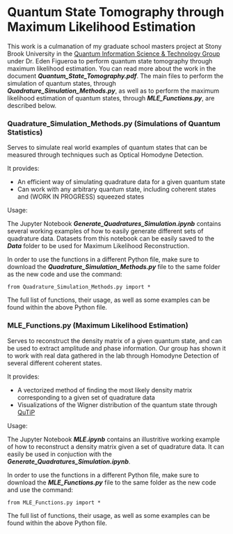 # Quantum State Tomography through Maximum Likelihood Estimation

This work is a culmanation of my graduate school masters project at Stony Brook University in the [Quantum Information Science & Technology Group](http://qit.physics.sunysb.edu/wordpress/) under Dr. Eden Figueroa to perform quantum state tomography through maximum likelihood estimation. You can read more about the work in the document ***Quantum_State_Tomography.pdf***. The main files to perform the simulation of quantum states, through ***Quadrature_Simulation_Methods.py***, as well as to perform the maximum likelihood estimation of quantum states, through ***MLE_Functions.py***, are described below.

### Quadrature_Simulation_Methods.py (Simulations of Quantum Statistics)

Serves to simulate real world examples of quantum states that can be measured through techniques such as Optical Homodyne Detection.

It provides:

- An efficient way of simulating quadrature data for a given quantum state
- Can work with any arbitrary quantum state, including coherent states and (WORK IN PROGRESS) squeezed states

Usage:

The Jupyter Notebook ***Generate_Quadratures_Simulation.ipynb*** contains several working examples of how to easily generate different sets of quadrature data. Datasets from this notebook can be easily saved to the ***Data*** folder to be used for Maximum Likelihood Reconstruction. 

In order to use the functions in a different Python file, make sure to download the ***Quadrature_Simulation_Methods.py*** file to the same folder as the new code and use the command:

    from Quadrature_Simulation_Methods.py import *

The full list of functions, their usage, as well as some examples can be found within the above Python file.

### MLE_Functions.py (Maximum Likelihood Estimation)

Serves to reconstruct the density matrix of a given quantum state, and can be used to extract amplitude and phase information. Our group has shown it to work with real data gathered in the lab through Homodyne Detection of several different coherent states.

It provides:

- A vectorized method of finding the most likely density matrix corresponding to a given set of quadrature data
- Visualizations of the Wigner distribution of the quantum state through [QuTiP](https://qutip.org/docs/4.0.2/guide/guide-visualization.html)

Usage:

The Jupyter Notebook ***MLE.ipynb*** contains an illustritive working example of how to reconstruct a density matrix given a set of quadrature data. It can easily be used in conjuction with the ***Generate_Quadratures_Simulation.ipynb***. 

In order to use the functions in a different Python file, make sure to download the ***MLE_Functions.py*** file to the same folder as the new code and use the command:

    from MLE_Functions.py import *
    
The full list of functions, their usage, as well as some examples can be found within the above Python file.
